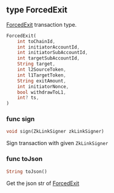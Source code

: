 ## type ForcedExit
[ForcedExit](../../../api-and-sdk/data-types/transaction/forced\_exit.md) transaction type.

```dart
ForcedExit(
    int toChainId,
    int initiatorAccountId,
    int initiatorSubAccountId,
    int targetSubAccountId,
    String target,
    int l2SourceToken,
    int l1TargetToken,
    String exitAmount,
    int initiatorNonce,
    bool withdrawToL1,
    int? ts,
)
```

### func sign

```dart
void sign(ZkLinkSigner zkLinkSigner)
```

Sign transaction with given `ZkLinkSigner`

### func toJson

```dart
String toJson()
```

Get the json str of [ForcedExit](#type-forcedexit)
